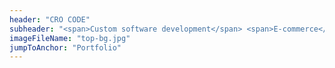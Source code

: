 ```yaml
---
header: "CRO CODE"
subheader: "<span>Custom software development</span> <span>E-commerce</span> <span>Web development</span>"
imageFileName: "top-bg.jpg"
jumpToAnchor: "Portfolio"
---
```

